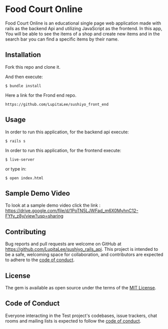 # Food Court Online

Food Court Online is an educational single page web application made with rails as the backend Api and utilizing JavaScript as the frontend.
In this app, You will be able to see the items of a shop and create new items and in the search bar you can find a specific items by their name.  


## Installation


Fork this repo and clone it.

And then execute:

    $ bundle install


Here a link for the Frond end repo.
```
https://github.com/LupitaLee/sushiyo_front_end
```

## Usage

In order to run this application, for the backend api execute:
```
$ rails s
```
In order to run this application, for the frontend execute:
```
$ live-server
```
or type in:
```
$ open index.html
```

## Sample Demo Video
To look at a sample demo video click the link :
https://drive.google.com/file/d/1PoTN5LJWFad_m6X0MyhnC12-FYfy_z8y/view?usp=sharing

## Contributing

Bug reports and pull requests are welcome on GitHub at https://github.com/LupitaLee/sushiyo_rails_api. This project is intended to be a safe, welcoming space for collaboration, and contributors are expected to adhere to the [code of conduct](https://github.com/LupitaLee/sushiyo_rails_api/blob/master/CODE_OF_CONDUCT.md).

## License

The gem is available as open source under the terms of the [MIT License](https://opensource.org/licenses/MIT).

## Code of Conduct

Everyone interacting in the Test project's codebases, issue trackers, chat rooms and mailing lists is expected to follow the [code of conduct](https://github.com/LupitaLee/sushiyo_rails_api/blob/master/CODE_OF_CONDUCT.md).
